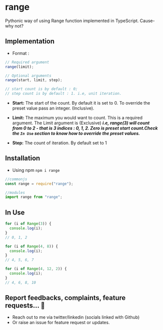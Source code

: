 # range

Pythonic way of using Range function implemented in TypeScript. Cause- why not?

## Implementation

- Format :

```js
// Required argument
range(limit);

// Optional arguments
range(start, limit, step);

// start count is by default : 0;
// step count is by default : 1. i.e, unit iteration.
```

- **Start:** The start of the count. By default it is set to 0.
  To override the preset value pass an integer. (Inclusive).

- **Limit:** The maximum you would want to count. This is a required argument. The Limit argument is (Exclusive)
  **_i.e, range(3) will count from 0 to 2 - that is 3 indices : 0, 1, 2. Zero is preset start count.Check the `In Use` section to know how to override the preset values._**

- **Step:** The count of iteration. By default set to 1

## Installation

- Using npm
  `npm i range`

```js
//commonjs
const range = require("range");

//modules
import range from "range";
```

## In Use

```js
for (i of Range(3)) {
  console.log(i);
}
// 0, 1, 2
```

```js
for (i of Range(4, 8)) {
  console.log(i);
}
// 4, 5, 6, 7
```

```js
for (i of Range(4, 12, 2)) {
  console.log(i);
}
// 4, 6, 8, 10
```

## Report feedbacks, complaints, feature requests... 📩

- Reach out to me via twitter/linkedin (socials linked with Github)
- Or raise an issue for feature request or updates.
